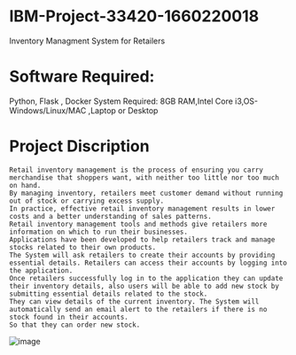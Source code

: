 # IBM-Project-33420-1660220018
  Inventory Managment System for Retailers



# Software Required:
  Python, Flask , Docker
  System Required:
  8GB RAM,Intel Core i3,OS-Windows/Linux/MAC ,Laptop or Desktop
# Project Discription

    Retail inventory management is the process of ensuring you carry merchandise that shoppers want, with neither too little nor too much on hand.
    By managing inventory, retailers meet customer demand without running out of stock or carrying excess supply. 
    In practice, effective retail inventory management results in lower costs and a better understanding of sales patterns.
    Retail inventory management tools and methods give retailers more information on which to run their businesses.
    Applications have been developed to help retailers track and manage stocks related to their own products.
    The System will ask retailers to create their accounts by providing essential details. Retailers can access their accounts by logging into the application.
    Once retailers successfully log in to the application they can update their inventory details, also users will be able to add new stock by submitting essential details related to the stock.
    They can view details of the current inventory. The System will automatically send an email alert to the retailers if there is no stock found in their accounts.
    So that they can order new stock.
    
    
 
![image](https://user-images.githubusercontent.com/58129139/195348700-32eeae02-ac88-4f70-924a-0bf31e758523.png)
